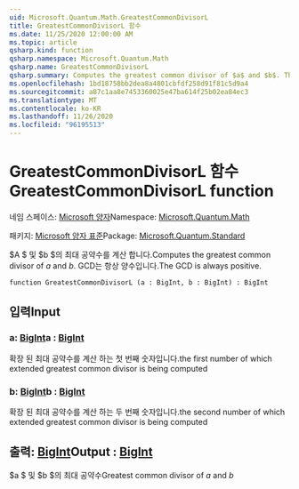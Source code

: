 ```yaml
---
uid: Microsoft.Quantum.Math.GreatestCommonDivisorL
title: GreatestCommonDivisorL 함수
ms.date: 11/25/2020 12:00:00 AM
ms.topic: article
qsharp.kind: function
qsharp.namespace: Microsoft.Quantum.Math
qsharp.name: GreatestCommonDivisorL
qsharp.summary: Computes the greatest common divisor of $a$ and $b$. The GCD is always positive.
ms.openlocfilehash: 1bd18758bb2dea8a4801cbfdf258d91f81c5d9a4
ms.sourcegitcommit: a87c1aa8e7453360025e47ba614f25b02ea84ec3
ms.translationtype: MT
ms.contentlocale: ko-KR
ms.lasthandoff: 11/26/2020
ms.locfileid: "96195513"
---
```

# <a name="greatestcommondivisorl-function"></a><span data-ttu-id="df19d-102">GreatestCommonDivisorL 함수</span><span class="sxs-lookup"><span data-stu-id="df19d-102">GreatestCommonDivisorL function</span></span>

<span data-ttu-id="df19d-103">네임 스페이스: [Microsoft 양자](xref:Microsoft.Quantum.Math)</span><span class="sxs-lookup"><span data-stu-id="df19d-103">Namespace: [Microsoft.Quantum.Math](xref:Microsoft.Quantum.Math)</span></span>

<span data-ttu-id="df19d-104">패키지: [Microsoft 양자 표준](https://nuget.org/packages/Microsoft.Quantum.Standard)</span><span class="sxs-lookup"><span data-stu-id="df19d-104">Package: [Microsoft.Quantum.Standard](https://nuget.org/packages/Microsoft.Quantum.Standard)</span></span>


<span data-ttu-id="df19d-105">$A $ 및 $b $의 최대 공약수를 계산 합니다.</span><span class="sxs-lookup"><span data-stu-id="df19d-105">Computes the greatest common divisor of $a$ and $b$.</span></span> <span data-ttu-id="df19d-106">GCD는 항상 양수입니다.</span><span class="sxs-lookup"><span data-stu-id="df19d-106">The GCD is always positive.</span></span>

```qsharp
function GreatestCommonDivisorL (a : BigInt, b : BigInt) : BigInt
```


## <a name="input"></a><span data-ttu-id="df19d-107">입력</span><span class="sxs-lookup"><span data-stu-id="df19d-107">Input</span></span>

### <a name="a--bigint"></a><span data-ttu-id="df19d-108">a: [BigInt](xref:microsoft.quantum.lang-ref.bigint)</span><span class="sxs-lookup"><span data-stu-id="df19d-108">a : [BigInt](xref:microsoft.quantum.lang-ref.bigint)</span></span>

<span data-ttu-id="df19d-109">확장 된 최대 공약수를 계산 하는 첫 번째 숫자입니다.</span><span class="sxs-lookup"><span data-stu-id="df19d-109">the first number of which extended greatest common divisor is being computed</span></span>


### <a name="b--bigint"></a><span data-ttu-id="df19d-110">b: [BigInt](xref:microsoft.quantum.lang-ref.bigint)</span><span class="sxs-lookup"><span data-stu-id="df19d-110">b : [BigInt](xref:microsoft.quantum.lang-ref.bigint)</span></span>

<span data-ttu-id="df19d-111">확장 된 최대 공약수를 계산 하는 두 번째 숫자입니다.</span><span class="sxs-lookup"><span data-stu-id="df19d-111">the second number of which extended greatest common divisor is being computed</span></span>



## <a name="output--bigint"></a><span data-ttu-id="df19d-112">출력: [BigInt](xref:microsoft.quantum.lang-ref.bigint)</span><span class="sxs-lookup"><span data-stu-id="df19d-112">Output : [BigInt](xref:microsoft.quantum.lang-ref.bigint)</span></span>

<span data-ttu-id="df19d-113">$a $ 및 $b $의 최대 공약수</span><span class="sxs-lookup"><span data-stu-id="df19d-113">Greatest common divisor of $a$ and $b$</span></span>